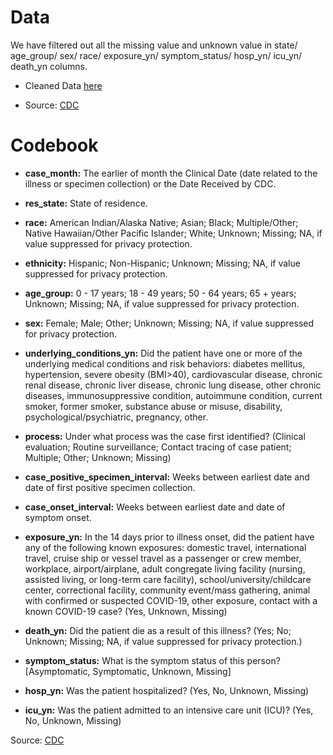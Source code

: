 # Data

We have filtered out all the missing value and unknown value in state/ age_group/ sex/ race/ exposure_yn/ symptom_status/ hosp_yn/ icu_yn/ death_yn columns.

* Cleaned Data [here](https://drive.google.com/file/d/158sOsgAKiuG0DVC-0CrCDPE8I9qftumi/view?usp=sharing)

* Source: [CDC](https://data.cdc.gov/Case-Surveillance/COVID-19-Case-Surveillance-Public-Use-Data-with-Ge/ynhu-f2s2)

# Codebook

* **case_month:** The earlier of month the Clinical Date (date related to the illness or specimen collection) or the Date Received by CDC.
* **res_state:** State of residence.
* **race:** American Indian/Alaska Native; Asian; Black; Multiple/Other; Native Hawaiian/Other Pacific Islander; White; Unknown; Missing; NA, if value suppressed for privacy protection.

* **ethnicity:** Hispanic; Non-Hispanic; Unknown; Missing; NA, if value suppressed for privacy protection.
* **age_group:** 0 - 17 years; 18 - 49 years; 50 - 64 years; 65 + years; Unknown; Missing; NA, if value suppressed for privacy protection.
* **sex:** Female; Male; Other; Unknown; Missing; NA, if value suppressed for privacy protection.
* **underlying_conditions_yn:** Did the patient have one or more of the underlying medical conditions and risk behaviors: diabetes mellitus, hypertension, severe obesity (BMI>40), cardiovascular disease, chronic renal disease, chronic liver disease, chronic lung disease, other chronic diseases, immunosuppressive condition, autoimmune condition, current smoker, former smoker, substance abuse or misuse, disability, psychological/psychiatric, pregnancy, other.
* **process:** Under what process was the case first identified? (Clinical evaluation; Routine surveillance; Contact tracing of case patient; Multiple; Other; Unknown; Missing)
* **case_positive_specimen_interval:** Weeks between earliest date and date of first positive specimen collection.
* **case_onset_interval:** Weeks between earliest date and date of symptom onset.
* **exposure_yn:** In the 14 days prior to illness onset, did the patient have any of the following known exposures: domestic travel, international travel, cruise ship or vessel travel as a passenger or crew member, workplace, airport/airplane, adult congregate living facility (nursing, assisted living, or long-term care facility), school/university/childcare center, correctional facility, community event/mass gathering, animal with confirmed or suspected COVID-19, other exposure, contact with a known COVID-19 case? (Yes, Unknown, Missing)
* **death_yn:** Did the patient die as a result of this illness? (Yes; No; Unknown; Missing; NA, if value suppressed for privacy protection.)
* **symptom_status:** What is the symptom status of this person? [Asymptomatic, Symptomatic, Unknown, Missing]
* **hosp_yn:** Was the patient hospitalized? (Yes, No, Unknown, Missing)
* **icu_yn:** Was the patient admitted to an intensive care unit (ICU)? (Yes, No, Unknown, Missing)


Source: [CDC](https://data.cdc.gov/Case-Surveillance/COVID-19-Case-Surveillance-Public-Use-Data-with-Ge/ynhu-f2s2)
